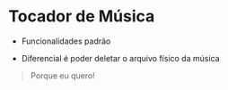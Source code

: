 # Tocador de Música

* Funcionalidades padrão

* Diferencial é poder deletar o arquivo físico da música

> Porque eu quero!
